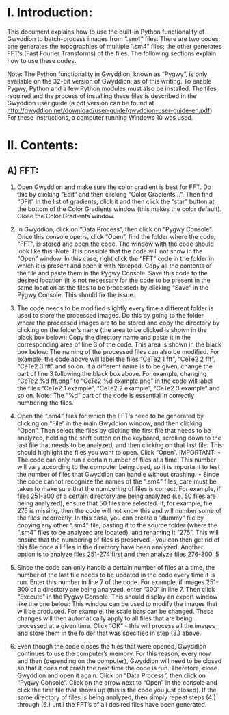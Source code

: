 # I. Introduction:
This document explains how to use the built-in Python functionality of Gwyddion to batch-process images from “.sm4” files. There are two codes: one generates the topographies of multiple “.sm4” files; the other
generates FFT’s (Fast Fourier Transforms) of the files. The following sections explain how to use these codes.

Note: The Python functionality in Gwyddion, known as “Pygwy”, is only available on the 32-bit version of Gwyddion, as of this writing. To enable Pygwy, Python and a few Python modules must also be installed. The files required and the process of installing these files is described in the Gwyddion user guide
(a pdf version can be found at http://gwyddion.net/download/user-guide/gwyddion-user-guide-en.pdf).
For these instructions, a computer running Windows 10 was used.

# II. Contents: 
## A) FFT: 
1. Open Gwyddion and make sure the color gradient is best for FFT. Do this by clicking “Edit” and then clicking “Color Gradients...”. Then find “DFit” in the list of gradients, click it and then click
the “star” button at the bottom of the Color Gradients window (this makes the color default). Close the Color Gradients window.

2. In Gwyddion, click on “Data Process”, then click on “Pygwy Console”. Once this console opens, click “Open”, find the folder where the code, “FFT”, is stored and open the code. The window with
the code should look like this:
Note: It is possible that the code will not show in the “Open” window. In this case, right click the “FFT” code in the folder in which it is present and open it with Notepad. Copy all the contents
of the file and paste them in the Pygwy Console. Save this code to the desired location (it is not
necessary for the code to be present in the same location as the files to be processed) by clicking
“Save” in the Pygwy Console. This should fix the issue.
3. The code needs to be modified slightly every time a different folder is used to store the processed
images. Do this by going to the folder where the processed images are to be stored and copy the
directory by clicking on the folder’s name (the area to be clicked is shown in the black box below):
Copy the directory name and paste it in the corresponding area of line 3 of the code. This area is
shown in the black box below:
The naming of the processed files can also be modified. For example, the code above will label
the files “CeTe2 1 fft”, “CeTe2 2 fft”, “CeTe2 3 fft” and so on. If a different name is to be given,
change the part of line 3 following the black box above. For example, changing “CeTe2 %d fft.png”
to “CeTe2 %d example.png” in the code will label the files “CeTe2 1 example”, “CeTe2 2 example”,
“CeTe2 3 example” and so on.
Note: The “%d” part of the code is essential in correctly numbering the files.
4. Open the “.sm4” files for which the FFT’s need to be generated by clicking on “File” in the main
Gwyddion window, and then clicking “Open”. Then select the files by clicking the first file that needs
to be analyzed, holding the shift button on the keyboard, scrolling down to the last file that needs
to be analyzed, and then clicking on that last file. This should highlight the files you want to open.
Click “Open”.
IMPORTANT:
• The code can only run a certain number of files at a time! This number will vary according
to the computer being used, so it is important to test the number of files that Gwyddion can
handle without crashing.
• Since the code cannot recognize the names of the “.sm4” files, care must be taken to make sure
that the numbering of files is correct. For example, if files 251-300 of a certain directory are
being analyzed (i.e. 50 files are being analyzed), ensure that 50 files are selected. If, for example,
file 275 is missing, then the code will not know this and will number some of the files incorrectly.
In this case, you can create a “dummy” file by copying any other “.sm4” file, pasting it to the
source folder (where the “.sm4” files to be analyzed are located), and renaming it “275”. This
will ensure that the numbering of files is preserved - you can then get rid of this file once all
files in the directory have been analyzed. Another option is to analyze files 251-274 first and
then analyze files 276-300.
5
5. Since the code can only handle a certain number of files at a time, the number of the last file needs
to be updated in the code every time it is run. Enter this number in line 7 of the code. For example,
if images 251-300 of a directory are being analyzed, enter “300” in line 7. Then click “Execute” in
the Pygwy Console. This should display an export window like the one below:
This window can be used to modify the images that will be produced. For example, the scale bars
can be changed. These changes will then automatically apply to all files that are being processed at
a given time. Click “OK” - this will process all the images and store them in the folder that was
specified in step (3.) above.
6. Even though the code closes the files that were opened, Gwyddion continues to use the computer’s
memory. For this reason, every now and then (depending on the computer), Gwyddion will need to
be closed so that it does not crash the next time the code is run. Therefore, close Gwyddion and
open it again. Click on “Data Process”, then click on “Pygwy Console”. Click on the arrow next to
“Open” in the console and click the first file that shows up (this is the code you just closed). If the
same directory of files is being analyzed, then simply repeat steps (4.) through (6.) until the FFT’s
of all desired files have been generated.
